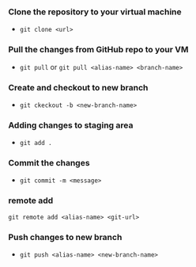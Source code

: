 ### Clone the repository to your virtual machine
* `git clone <url>`

### Pull the changes from GitHub repo to your VM
* `git pull` or `git pull <alias-name> <branch-name>`

### Create and checkout to new branch
* `git ckeckout -b <new-branch-name>`

### Adding changes to staging area
* `git add .`

### Commit the changes
* `git commit -m <message>`

### remote add
`git remote add <alias-name> <git-url>`

### Push changes to new branch
* `git push <alias-name> <new-branch-name>`
